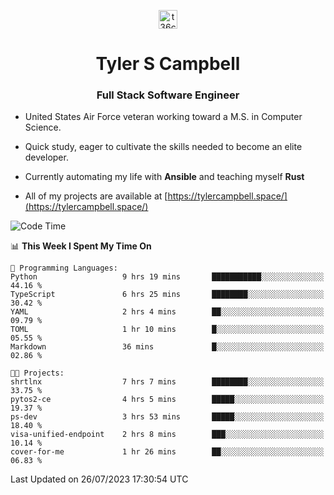 <p align="center">
<a href="https://www.linkedin.com/in/t36campbell" target="blank"><img align="center" src="https://ik.imagekit.io/t36campbell/Portfolio/linkedin.png.original_m8bbGgPh6.png" alt="t36campbell" height="30" width="30" /></a>
</p>
<h1 align="center">Tyler S Campbell</h1>
<h3 align="center">Full Stack Software Engineer</h3>

* United States Air Force veteran working toward a M.S. in Computer Science.

* Quick study, eager to cultivate the skills needed to become an elite developer.

* Currently automating my life with **Ansible** and teaching myself **Rust**

* All of my projects are available at [https://tylercampbell.space/](https://tylercampbell.space/)

<!--START_SECTION:waka-->
![Code Time](http://img.shields.io/badge/Code%20Time-2%2C651%20hrs%2056%20mins-blue)

📊 **This Week I Spent My Time On** 

```text
💬 Programming Languages: 
Python                   9 hrs 19 mins       ███████████░░░░░░░░░░░░░░   44.16 % 
TypeScript               6 hrs 25 mins       ████████░░░░░░░░░░░░░░░░░   30.42 % 
YAML                     2 hrs 4 mins        ██░░░░░░░░░░░░░░░░░░░░░░░   09.79 % 
TOML                     1 hr 10 mins        █░░░░░░░░░░░░░░░░░░░░░░░░   05.55 % 
Markdown                 36 mins             █░░░░░░░░░░░░░░░░░░░░░░░░   02.86 % 

🐱‍💻 Projects: 
shrtlnx                  7 hrs 7 mins        ████████░░░░░░░░░░░░░░░░░   33.75 % 
pytos2-ce                4 hrs 5 mins        █████░░░░░░░░░░░░░░░░░░░░   19.37 % 
ps-dev                   3 hrs 53 mins       █████░░░░░░░░░░░░░░░░░░░░   18.40 % 
visa-unified-endpoint    2 hrs 8 mins        ███░░░░░░░░░░░░░░░░░░░░░░   10.14 % 
cover-for-me             1 hr 26 mins        ██░░░░░░░░░░░░░░░░░░░░░░░   06.83 % 
```


 Last Updated on 26/07/2023 17:30:54 UTC
<!--END_SECTION:waka-->
